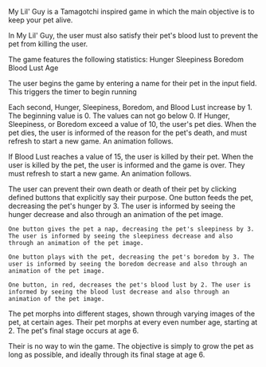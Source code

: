 
My Lil' Guy is a Tamagotchi inspired game in which the main objective is to keep your pet alive.

In My Lil' Guy, the user must also satisfy their pet's blood lust to prevent the pet from killing the user.

The game features the following statistics:
	Hunger
	Sleepiness
	Boredom
	Blood Lust
	Age

The user begins the game by entering a name for their pet in the input field. This triggers the timer to begin running

Each second, Hunger, Sleepiness, Boredom, and Blood Lust increase by 1. The beginning value is 0. The values can not go below 0.
If Hunger, Sleepiness, or Boredom exceed a value of 10, the user's pet dies.
	When the pet dies, the user is informed of the reason for the pet's death, and must refresh to start a new game. An animation follows.

If Blood Lust reaches a value of 15, the user is killed by their pet.
	When the user is killed by the pet, the user is informed and the game is over. They must refresh to start a new game. An animation follows.

The user can prevent their own death or death of their pet by clicking defined buttons that explicitly say their purpose.
	One button feeds the pet, decreasing the pet's hunger by 3. The user is informed by seeing the hunger decrease and also through an animation of the pet image.

	One button gives the pet a nap, decreasing the pet's sleepiness by 3. The user is informed by seeing the sleepiness decrease and also through an animation of the pet image.

	One button plays with the pet, decreasing the pet's boredom by 3. The user is informed by seeing the boredom decrease and also through an animation of the pet image.

	One button, in red, decreases the pet's blood lust by 2. The user is informed by seeing the blood lust decrease and also through an animation of the pet image.

The pet morphs into different stages, shown through varying images of the pet, at certain ages.
	Their pet morphs at every even number age, starting at 2. The pet's final stage occurs at age 6.

Their is no way to win the game. The objective is simply to grow the pet as long as possible, and ideally through its final stage at age 6.



